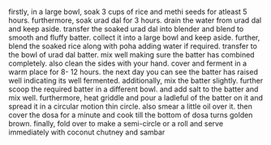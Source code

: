 firstly, in a large bowl, soak 3 cups of rice and methi seeds for atleast 5 hours.
furthermore, soak urad dal for 3 hours.
drain the water from urad dal and keep aside.
transfer the soaked urad dal into blender and blend to smooth and fluffy batter.
collect it into a large bowl and keep aside.
further, blend the soaked rice along with poha adding water if required.
transfer to the bowl of urad dal batter.
mix well making sure the batter has combined completely.
also clean the sides with your hand.
cover and ferment in a warm place for 8- 12 hours.
the next day you can see the batter has raised well indicating its well fermented.
additionally, mix the batter slightly.
further scoop the required batter in a different bowl.
and add salt to the batter and mix well.
furthermore, heat griddle and pour a ladleful of the batter on it and spread it in a circular motion thin circle.
also smear a little oil over it.
then cover the dosa for a minute and cook till the bottom of dosa turns golden brown.
finally, fold over to make a semi-circle or a roll and serve immediately with coconut chutney and sambar